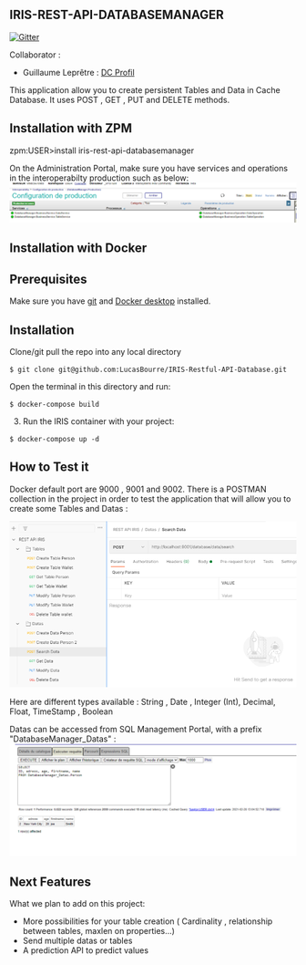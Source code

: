## IRIS-REST-API-DATABASEMANAGER

[![Gitter](https://img.shields.io/badge/Available%20on-Intersystems%20Open%20Exchange-00b2a9.svg)](https://openexchange.intersystems.com/package/iris-rest-api-databasemanager-1)

Collaborator :
- Guillaume Leprêtre : [DC Profil](https://community.intersystems.com/user/guillaume-lepretre)

This application allow you to create  persistent Tables and Data in Cache Database.
It uses POST , GET , PUT and DELETE methods.



## Installation with ZPM

zpm:USER>install iris-rest-api-databasemanager

On the Administration Portal, make sure you have services and operations in the interoperabilty production such as below: 
![](documents/ProductionCapture.png)
 
## Installation with Docker

## Prerequisites
Make sure you have [git](https://git-scm.com/book/en/v2/Getting-Started-Installing-Git) and [Docker desktop](https://www.docker.com/products/docker-desktop) installed.

## Installation 
Clone/git pull the repo into any local directory

```
$ git clone git@github.com:LucasBourre/IRIS-Restful-API-Database.git
```

Open the terminal in this directory and run:

```
$ docker-compose build
```

3. Run the IRIS container with your project:

```
$ docker-compose up -d
```

## How to Test it

Docker default port are 9000 , 9001 and 9002.
There is a POSTMAN collection in the project in order to test the application that will allow you to create some Tables and Datas : 

![](documents/postmanCapture.png)

Here are different types available :
String , Date , Integer (Int), Decimal, Float, TimeStamp , Boolean

Datas can be accessed from SQL Management Portal, with a prefix "DatabaseManager_Datas" : 
![](documents/SQLCapture.png)
 
## Next Features
What we plan to add on this project:
- More possibilities for your table creation ( Cardinality , relationship between tables, maxlen on properties...)
- Send multiple datas or tables
- A prediction API to predict values
